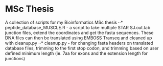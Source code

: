 # MSc Thesis
A collection of scripts for my Bioinformatics MSc thesis
⋅⋅* peptide_database_MUSCLE.R - a script to take multiple STAR SJ.out.tab junction files, extend the coordinates and get the fasta sequences. These DNA files can then be translated using EMBOSS Transeq and cleaned up with cleanup.py
⋅⋅* cleanup.py - for changing fasta headers on translated database files, trimming to the first stop codon, and trimming based on user defined minimum length (ie. 7aa for exons and the extension length for junctions)
